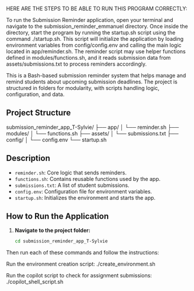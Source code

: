 HERE ARE THE STEPS TO BE ABLE TO RUN THIS PROGRAM CORRECTLY:

To run the Submission Reminder application, open your terminal and navigate to the submission_reminder_emmanuel directory. Once inside the directory, start the program by running the startup.sh script using the command ./startup.sh. This script will initialize the application by loading environment variables from config/config.env and calling the main logic located in app/reminder.sh. The reminder script may use helper functions defined in modules/functions.sh, and it reads submission data from assets/submissions.txt to process reminders accordingly.

This is a Bash-based submission reminder system that helps manage and remind students about upcoming submission deadlines. The project is structured in folders for modularity, with scripts handling logic, configuration, and data.

##  Project Structure

submission_reminder_app_T-Sylvie/
├── app/
│ └── reminder.sh
├── modules/
│ └── functions.sh
├── assets/
│ └── submissions.txt
├── config/
│ └── config.env
└── startup.sh


##  Description

- `reminder.sh`: Core logic that sends reminders.
- `functions.sh`: Contains reusable functions used by the app.
- `submissions.txt`: A list of student submissions.
- `config.env`: Configuration file for environment variables.
- `startup.sh`: Initializes the environment and starts the app.

## How to Run the Application

1. **Navigate to the project folder:**
   ```bash
   cd submission_reminder_app_T-Sylvie
Then run each of these commands and follow the instructions:

Run the environment creation script:
./create_environment.sh

Run the copilot script to check for assignment submissions:
./copilot_shell_script.sh
